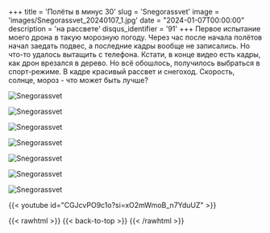 +++
title = 'Полёты в минус 30'
slug = 'Snegorassvet'
image = 'images/Snegorassvet_20240107_1.jpg'
date = "2024-01-07T00:00:00"
description = 'на рассвете'
disqus_identifier = '91'
+++
Первое испытание моего дрона в такую морозную погоду. Через час после начала полётов начал заедать подвес, а последние кадры вообще не записались. Но что-то удалось вытащить с телефона. Кстати, в конце видео есть кадры, как дрон врезался в дерево. Но всё обошлось, получилось выбраться в спорт-режиме. В кадре красивый рассвет и снегоход. Скорость, солнце, мороз - что может быть лучше?

![Snegorassvet](/images/Snegorassvet_20240107_2.jpg)

![Snegorassvet](/images/Snegorassvet_20240107_3.jpg)

![Snegorassvet](/images/Snegorassvet_20240107_4.jpg)

![Snegorassvet](/images/Snegorassvet_20240107_5.jpg)

![Snegorassvet](/images/Snegorassvet_20240107_6.jpg)

![Snegorassvet](/images/Snegorassvet_20240107_7.jpg)

![Snegorassvet](/images/Snegorassvet_20240107_8.jpg)

{{< youtube id="CGJcvPO9c1o?si=xO2mWmoB_n7YduUZ" >}}

{{< rawhtml >}}
{{< back-to-top >}}
{{< /rawhtml >}}
